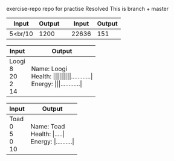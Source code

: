exercise-repo
repo for practise
Resolved
This is branch + master

| Input    | Output |   | Input | Output |
|----------|--------|---|-------|--------|
| 5<br/10 | 1200   |   | 22636 | 151    |
 




|    Input                      |    Output                                                                       |
|-------------------------------|---------------------------------------------------------------------------------|
|    Loogi<br/>8<br/>20<br/>2<br/>14    |    Name: Loogi<br/>Health: \|\|\|\|\|\|\|\|\|............\|<br/>Energy:   \|\|\|............\|    |


|    Input                    |    Output                                                 |
|-----------------------------|-----------------------------------------------------------|
|    Toad<br/>0<br/>5<br/>0<br/>10    |    Name: Toad<br/>Health: \|.....\|<br/>Energy: \|..........\|    |
